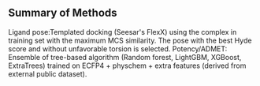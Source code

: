 ## Summary of Methods

Ligand pose:Templated docking (Seesar's FlexX) using the complex in training set with the maximum MCS similarity. The pose with the best Hyde score and without unfavorable torsion is selected.
Potency/ADMET: Ensemble of tree-based algorithm (Random forest, LightGBM, XGBoost, ExtraTrees) trained on ECFP4 + physchem + extra features (derived from external public dataset). 
